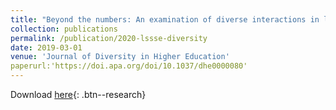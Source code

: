 ```yaml
---
title: "Beyond the numbers: An examination of diverse interactions in law school"
collection: publications
permalink: /publication/2020-lssse-diversity
date: 2019-03-01
venue: 'Journal of Diversity in Higher Education'
paperurl:'https://doi.apa.org/doi/10.1037/dhe0000080'
---
```

Download [here](https://lssse.indiana.edu/wp-content/uploads/2019/04/2019-Journal-of-Diversity-in-Higher-Education.pdf){: .btn--research}